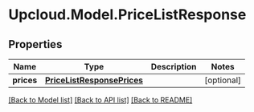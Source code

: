 # Upcloud.Model.PriceListResponse
## Properties

Name | Type | Description | Notes
------------ | ------------- | ------------- | -------------
**prices** | [**PriceListResponsePrices**](PriceListResponsePrices.md) |  | [optional] 

[[Back to Model list]](../README.md#documentation-for-models) [[Back to API list]](../README.md#documentation-for-api-endpoints) [[Back to README]](../README.md)

